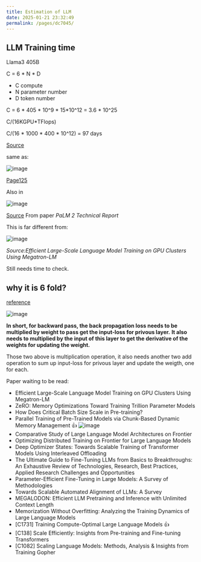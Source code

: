```yaml
---
title: Estimation of LLM
date: 2025-01-21 23:32:49
permalink: /pages/dc7045/
---
```


## LLM Training time

Llama3 405B

C = 6 * N * D
- C compute
- N parameter number
- D token number

C = 6 * 405 * 10^9 * 15*10^12 = 3.6 * 10^25

C/(16KGPU*TFlops)

C/(16 * 1000 * 400 * 10^12) = 97 days

[Source](https://www.factorialfunds.com/blog/thoughts-on-llama-3)

same as:

![image](https://github.com/user-attachments/assets/723e951d-9eab-40b9-b42c-916c5c3084cc)

[Page125](大语言模型)

Also in 

![image](https://github.com/user-attachments/assets/4635d893-655c-403d-82f5-fc16e972a670)

[Source](https://arxiv.org/pdf/2305.10403#page=36&zoom=100,63,210)
From paper *PaLM 2 Technical Report*

This is far different from:

![image](https://github.com/user-attachments/assets/e18267cb-ad5f-465a-b19f-1a13eef6d49f)

*Source:Efficient Large-Scale Language Model Training on GPU Clusters Using Megatron-LM*

Still needs time to check.

## why it is 6 fold?

[reference](https://medium.com/@kailaspsudheer/the-transformers-arithmetic-527111099527)

![image](https://github.com/user-attachments/assets/79df3f9d-e6d0-4b97-8461-b7b1ddf9659c)

**In short, for backward pass, the back propagation loss needs to be multiplied by weight to pass get the input-loss for privous layer.**
**It also needs to multiplied by the input of this layer to get the derivative of the weights for updating the weight.**

Those two above is multiplication operation, it also needs another two add operation to sum up input-loss for privous layer and update the weigth, one for each.

Paper waiting to be read:
- Efficient Large-Scale Language Model Training on GPU Clusters Using Megatron-LM
- ZeRO: Memory Optimizations Toward Training Trillion Parameter Models
- How Does Critical Batch Size Scale in Pre-training?
- Parallel Training of Pre-Trained Models via Chunk-Based Dynamic Memory Management :+1:
  ![image](https://github.com/user-attachments/assets/77b9b55d-54c7-46e4-b66a-70d11305704e)
- Comparative Study of Large Language Model Architectures on Frontier
- Optimizing Distributed Training on Frontier for Large Language Models
- Deep Optimizer States: Towards Scalable Training of Transformer Models Using Interleaved Offloading
- The Ultimate Guide to Fine-Tuning LLMs from Basics to Breakthroughs: An Exhaustive Review of Technologies, Research, Best Practices, Applied Research Challenges and Opportunities
- Parameter-Efficient Fine-Tuning in Large Models: A Survey of Methodologies
- Towards Scalable Automated Alignment of LLMs: A Survey
- MEGALODON: Efficient LLM Pretraining and Inference with Unlimited Context Length
- Memorization Without Overfitting: Analyzing the Training Dynamics of Large Language Models
- [C1731] Training Compute-Optimal Large Language Models :+1: 
- [C138] Scale Efficiently: Insights from Pre-training and Fine-tuning Transformers
- [C1082] Scaling Language Models: Methods, Analysis & Insights from Training Gopher
